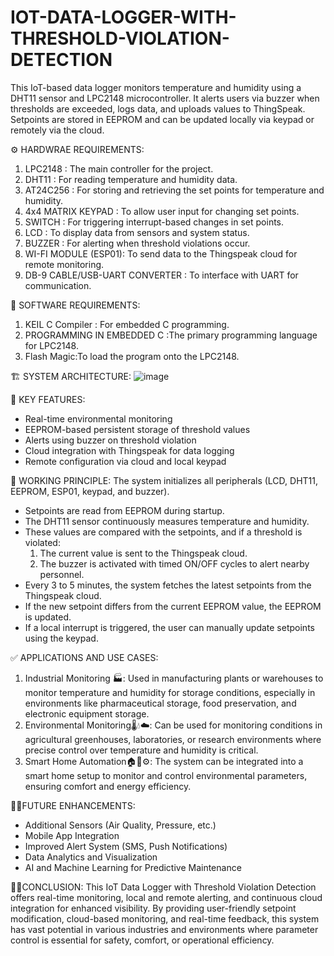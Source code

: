 # IOT-DATA-LOGGER-WITH-THRESHOLD-VIOLATION-DETECTION
This IoT-based data logger monitors temperature and humidity using a DHT11 sensor and LPC2148 microcontroller. It alerts users via buzzer when thresholds are exceeded, logs data, and uploads values to ThingSpeak. Setpoints are stored in EEPROM and can be updated locally via keypad or remotely via the cloud.

⚙️ HARDWRAE REQUIREMENTS:
1) LPC2148 : The main controller for the project.
2) DHT11 :  For reading temperature and humidity data.
3) AT24C256 : For storing and retrieving the set points for temperature and humidity.
4) 4x4 MATRIX KEYPAD : To allow user input for changing set points.
5) SWITCH : For triggering interrupt-based changes in set points.
6) LCD : To display data from sensors and system status.
7) BUZZER : For alerting when threshold violations occur.
8) WI-FI MODULE (ESP01): To send data to the Thingspeak cloud for remote monitoring.
9) DB-9 CABLE/USB-UART CONVERTER : To interface with UART for communication.

💾 SOFTWARE REQUIREMENTS:
1) KEIL C Compiler : For embedded C programming.
2) PROGRAMMING IN EMBEDDED C :The primary programming language for LPC2148.
3) Flash Magic:To load the program onto the LPC2148.

🏗️ SYSTEM ARCHITECTURE:
![image](https://github.com/user-attachments/assets/117e986d-816b-43b2-8e7e-e4d35e15079c)


🔑 KEY FEATURES:
* Real-time environmental monitoring
* EEPROM-based persistent storage of threshold values
* Alerts using buzzer on threshold violation
* Cloud integration with Thingspeak for data logging
* Remote configuration via cloud and local keypad
  
🔁 WORKING PRINCIPLE:
  The system initializes all peripherals (LCD, DHT11, EEPROM, ESP01, keypad, and buzzer).
* Setpoints are read from EEPROM during startup.
* The DHT11 sensor continuously measures temperature and humidity.
* These values are compared with the setpoints, and if a threshold is violated:
  1) The current value is sent to the Thingspeak cloud.
  2) The buzzer is activated with timed ON/OFF cycles to alert nearby personnel.
* Every 3 to 5 minutes, the system fetches the latest setpoints from the Thingspeak cloud.
* If the new setpoint differs from the current EEPROM value, the EEPROM is updated.
* If a local interrupt is triggered, the user can manually update setpoints using the keypad.

✅ APPLICATIONS AND USE CASES:
1) Industrial Monitoring 🏭: Used in manufacturing plants or warehouses to monitor temperature and humidity for storage conditions, especially in environments like pharmaceutical storage, food preservation, and electronic equipment storage.
2) Environmental Monitoring🌡️💧☁️: Can be used for monitoring conditions in agricultural greenhouses, laboratories, or research environments where precise control over temperature and humidity is critical.
3) Smart Home Automation🏠📱⚙️: The system can be integrated into a smart home setup to monitor and control environmental parameters, ensuring comfort and energy efficiency.

🚀🧠FUTURE ENHANCEMENTS:
* Additional Sensors (Air Quality, Pressure, etc.)
* Mobile App Integration
* Improved Alert System (SMS, Push Notifications)
* Data Analytics and Visualization
* AI and Machine Learning for Predictive Maintenance

📝📌CONCLUSION:
This IoT Data Logger with Threshold Violation Detection offers real-time monitoring, local and remote alerting, and continuous cloud integration for enhanced visibility. By providing user-friendly setpoint modification, cloud-based monitoring, and real-time feedback, this system has vast potential in various industries and environments where parameter control is essential for safety, comfort, or operational efficiency.
